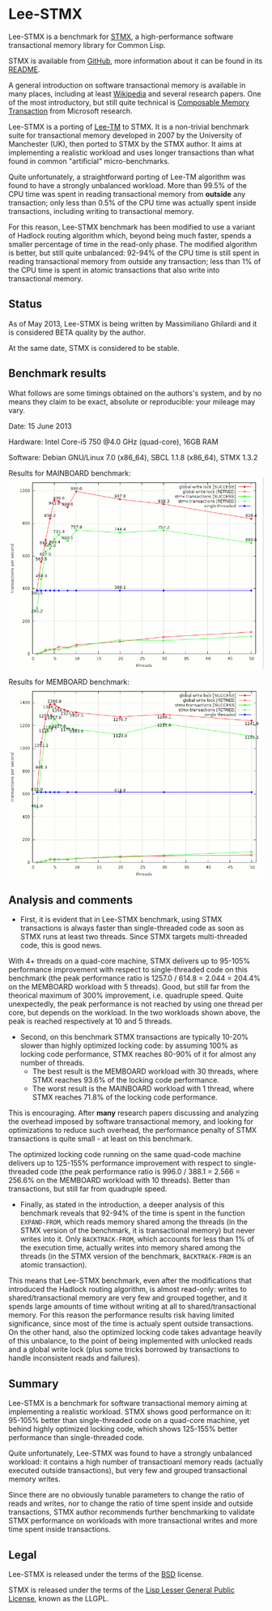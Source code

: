 Lee-STMX
========

Lee-STMX is a benchmark for [STMX](https://github.com/cosmos72/stmx), a high-performance software
transactional memory library for Common Lisp.

STMX is available from [GitHub](https://github.com/cosmos72/stmx),
more information about it can be found in its
[README](https://github.com/cosmos72/stmx/blob/master/README.md).

A general introduction on software transactional memory is available in many places,
including at least [Wikipedia](http://en.wikipedia.org/wiki/Software_transactional_memory)
and several research papers. One of the most introductory, but still quite technical is
[Composable Memory Transaction](http://research.microsoft.com/%7Esimonpj/papers/stm/stm.pdf)
from Microsoft research.

Lee-STMX is a porting of
[Lee-TM](http://apt.cs.man.ac.uk/projects/TM/LeeBenchmark/) to STMX. It is a
non-trivial benchmark suite for transactional memory developed in 2007 by the
University of Manchester (UK), then ported to STMX by the STMX author. It aims
at implementing a realistic workload and uses longer transactions than what
found in common "artificial" micro-benchmarks. 

Quite unfortunately, a straightforward porting of Lee-TM algorithm was found
to have a strongly unbalanced workload. More than 99.5% of the CPU time was 
spent in reading transactional memory from **outside** any transaction; only
less than 0.5% of the CPU time was actually spent inside transactions, 
including writing to transactional memory.   

For this reason, Lee-STMX benchmark has been modified to use a variant
of Hadlock routing algorithm which, beyond being much faster, spends a
smaller percentage of time in the read-only phase. The modified
algorithm is better, but still quite unbalanced: 92-94% of the CPU
time is still spent in reading transactional memory from outside any
transaction; less than 1% of the CPU time is spent in atomic
transactions that also write into transactional memory.      


Status
------

As of May 2013, Lee-STMX is being written by Massimiliano Ghilardi
and it is considered BETA quality by the author.

At the same date, STMX is considered to be stable.

Benchmark results
-----------------

What follows are some timings obtained on the authors's system, and by no means they
claim to be exact, absolute or reproducible: your mileage may vary.

Date: 15 June 2013

Hardware: Intel Core-i5 750 @4.0 GHz (quad-core), 16GB RAM

Software: Debian GNU/Linux 7.0 (x86_64), SBCL 1.1.8 (x86_64), STMX 1.3.2

Results for MAINBOARD benchmark:
![nil](./results/mainboard.png)

Results for MEMBOARD benchmark:
![nil](./results/memboard.png)


Analysis and comments
---------------------

- First, it is evident that in Lee-STMX benchmark, using STMX transactions is
always faster than single-threaded code as soon as STMX runs at least two
threads. Since STMX targets multi-threaded code, this is good news. 

With 4+ threads on a quad-core machine, STMX delivers up to 95-105% performance
improvement with respect to single-threaded code on this benchmark (the peak
performance ratio is 1257.0 / 614.8 = 2.044 = 204.4% on the MEMBOARD workload
with 5 threads). Good, but still far from the theorical maximum of 300%
improvement, i.e. quadruple speed.
Quite unexpectedly, the peak performance is not reached by using one thread
per core, but depends on the workload. In the two workloads shown above, the
peak is reached respectively at 10 and 5 threads.

- Second, on this benchmark STMX transactions are typically 10-20% slower than
highly optimized locking code: by assuming 100% as locking code performance,
STMX reaches 80-90% of it for almost any number of threads.
    - The best result is the MEMBOARD workload with 30 threads, where STMX
      reaches 93.6% of the locking code performance. 
    - The worst result is the MAINBOARD workload with 1 thread, where STMX
      reaches 71.8% of the locking code performance. 

This is encouraging. After **many** research papers discussing and analyzing
the overhead imposed by software transactional memory, and looking for
optimizations to reduce such overhead, the performance penalty of STMX
transactions is quite small - at least on this benchmark.   

The optimized locking code running on the same quad-code machine delivers up
to 125-155% performance improvement with respect to single-threaded code (the
peak performance ratio is 996.0 / 388.1 = 2.566 = 256.6% on the MEMBOARD
workload with 10 threads). Better than transactions, but still far from
quadruple speed.    

- Finally, as stated in the introduction, a deeper analysis of this benchmark
reveals that 92-94% of the time is spent in the function `EXPAND-FROM`, which
reads memory shared among the threads (in the STMX version of the benchmark,
it is transactional memory) but never writes into it. Only `BACKTRACK-FROM`,
which accounts for less than 1% of the execution time, actually writes into
memory shared among the threads (in the STMX version of the benchmark,
`BACKTRACK-FROM` is an atomic transaction).

This means that Lee-STMX benchmark, even after the modifications that
introduced the Hadlock routing algorithm, is almost read-only: writes to
shared/transactional memory are very few and grouped together, and it spends
large amounts of time without writing at all to shared/transactional memory.
For this reason the performance results risk having limited significance,
since most of the time is actualy spent outside transactions. On the other
hand, also the optimized locking code takes advantage heavily of this
unbalance, to the point of being implemented with unlocked reads and a global
write lock (plus some tricks borrowed by transactions to handle inconsistent
reads and failures).

Summary
-------

Lee-STMX is a benchmark for software transactional memory aiming at
implementing a realistic workload. STMX shows good performance on it: 95-105%
better than single-threaded code on a quad-core machine, yet behind highly
optimized locking code, which shows 125-155% better performance than
single-threaded code.

Quite unfortunately, Lee-STMX was found to have a strongly unbalanced
workload: it contains a high number of transactioanl memory reads (actually
executed outside transactions), but very few and grouped transactional memory
writes.

Since there are no obviously tunable parameters to change the ratio of reads
and writes, nor to change the ratio of time spent inside and outside
transactions, STMX author recommends further benchmarking to validate STMX
performance on workloads with more transactional writes and more time spent
inside transactions.

Legal
-----

Lee-STMX is released under the terms of the
[BSD](http://opensource.org/licenses/BSD-3-Clause) license.

STMX is released under the terms of the [Lisp Lesser General Public
License](http://opensource.franz.com/preamble.html), known as the LLGPL.
